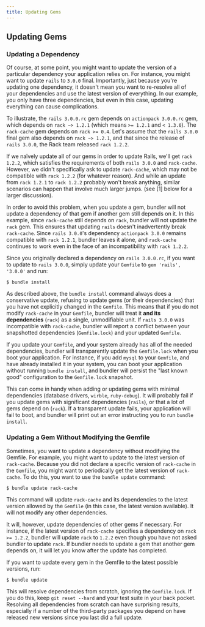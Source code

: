 ```yaml
---
title: Updating Gems
---
```


## Updating Gems

### Updating a Dependency

Of course, at some point, you might want to update the version of a particular
dependency your application relies on. For instance, you might want to update
`rails` to `3.0.0` final. Importantly, just because you're updating one
dependency, it doesn't mean you want to re-resolve all of your dependencies and
use the latest version of everything. In our example, you only have three
dependencies, but even in this case, updating everything can cause complications.

To illustrate, the `rails 3.0.0.rc` gem depends on `actionpack 3.0.0.rc` gem,
which depends on `rack ~> 1.2.1` (which means `>= 1.2.1` and `< 1.3.0`). The
`rack-cache` gem depends on `rack >= 0.4`. Let's assume that the `rails 3.0.0`
final gem also depends on `rack ~> 1.2.1`, and that since the release of
`rails 3.0.0`, the Rack team released `rack 1.2.2`.

If we naïvely update all of our gems in order to update Rails, we'll get
`rack 1.2.2`, which satisfies the requirements of both `rails 3.0.0` and
`rack-cache`. However, we didn't specifically ask to update `rack-cache`, which
may not be compatible with `rack 1.2.2` (for whatever reason). And while an
update from `rack 1.2.1` to `rack 1.2.2` probably won't break anything, similar
scenarios can happen that involve much larger jumps. (see [1] below for a larger discussion).

In order to avoid this problem, when you update a gem, bundler will not update a
dependency of that gem if another gem still depends on it. In this example, since
`rack-cache` still depends on `rack`, bundler will not update the `rack` gem.
This ensures that updating `rails` doesn't inadvertently break `rack-cache`.
Since `rails 3.0.0`'s dependency `actionpack 3.0.0` remains compatible with
`rack 1.2.1`, bundler leaves it alone, and `rack-cache` continues to work even in
the face of an incompatibility with `rack 1.2.2`.

Since you originally declared a dependency on `rails 3.0.0.rc`, if you want to
update to `rails 3.0.0`, simply update your `Gemfile` to `gem 'rails', '3.0.0'` and run:

~~~
$ bundle install
~~~

As described above, the `bundle install` command always does a conservative
update, refusing to update gems (or their dependencies) that you have not
explicitly changed in the `Gemfile`. This means that if you do not modify
`rack-cache` in your `Gemfile`, bundler will treat it **and its dependencies**
(`rack`) as a single, unmodifiable unit. If `rails 3.0.0` was incompatible with
`rack-cache`, bundler will report a conflict between your snapshotted
dependencies (`Gemfile.lock`) and your updated `Gemfile`.

If you update your `Gemfile`, and your system already has all of the needed
dependencies, bundler will transparently update the `Gemfile.lock` when you boot
your application. For instance, if you add `mysql` to your `Gemfile`, and have
already installed it in your system, you can boot your application without
running `bundle install`, and bundler will persist the "last known good"
configuration to the `Gemfile.lock` snapshot.

This can come in handy when adding or updating gems with minimal dependencies
(database drivers, `wirble`, `ruby-debug`). It will probably fail if you update
gems with significant dependencies (`rails`), or that a lot of gems depend on
(`rack`). If a transparent update fails, your application will fail to boot, and
bundler will print out an error instructing you to run `bundle install`.

### Updating a Gem Without Modifying the Gemfile

Sometimes, you want to update a dependency without modifying the Gemfile. For
example, you might want to update to the latest version of `rack-cache`. Because
you did not declare a specific version of `rack-cache` in the `Gemfile`, you
might want to periodically get the latest version of `rack-cache`. To do this,
you want to use the `bundle update` command:

~~~
$ bundle update rack-cache
~~~

This command will update `rack-cache` and its dependencies to the latest version
allowed by the `Gemfile` (in this case, the latest version available). It will
not modify any other dependencies.

It will, however, update dependencies of other gems if necessary. For instance,
if the latest version of `rack-cache` specifies a dependency on `rack >= 1.2.2`,
bundler will update `rack` to `1.2.2` even though you have not asked bundler to
update `rack`. If bundler needs to update a gem that another gem depends on, it
will let you know after the update has completed.

If you want to update every gem in the Gemfile to the latest possible versions, run:

~~~
$ bundle update
~~~

This will resolve dependencies from scratch, ignoring the `Gemfile.lock`. If you
do this, keep `git reset --hard` and your test suite in your back pocket.
Resolving all dependencies from scratch can have surprising results, especially
if a number of the third-party packages you depend on have released new versions
since you last did a full update.
